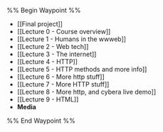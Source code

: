 %% Begin Waypoint %%
- [[Final project]]
- [[Lecture 0 - Course overview]]
- [[Lecture 1 - Humans in the wwweb]]
- [[Lecture 2 - Web tech]]
- [[Lecture 3 - The internet]]
- [[Lecture 4 - HTTP]]
- [[Lecture 5 - HTTP methods and more info]]
- [[Lecture 6 - More http stuff]]
- [[Lecture 7 -  More HTTP stuff]]
- [[Lecture 8 - More http, and cybera live demo]]
- [[Lecture 9 - HTML]]
- **Media**


%% End Waypoint %%